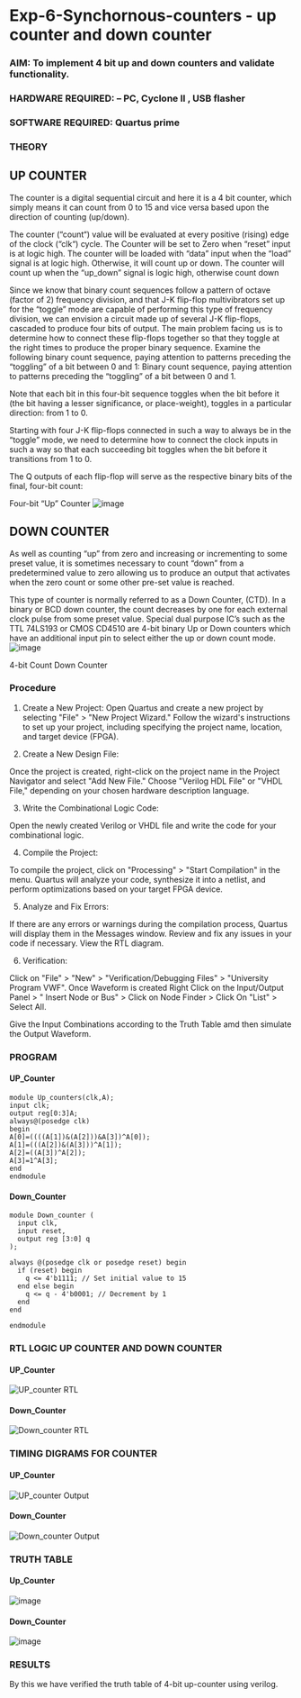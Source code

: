 # Exp-6-Synchornous-counters - up counter and down counter 
### AIM: To implement 4 bit up and down counters and validate  functionality.
### HARDWARE REQUIRED:  – PC, Cyclone II , USB flasher
### SOFTWARE REQUIRED:   Quartus prime
### THEORY 

## UP COUNTER 
The counter is a digital sequential circuit and here it is a 4 bit counter, which simply means it can count from 0 to 15 and vice versa based upon the direction of counting (up/down). 

The counter (“count“) value will be evaluated at every positive (rising) edge of the clock (“clk“) cycle.
The Counter will be set to Zero when “reset” input is at logic high.
The counter will be loaded with “data” input when the “load” signal is at logic high. Otherwise, it will count up or down.
The counter will count up when the “up_down” signal is logic high, otherwise count down

Since we know that binary count sequences follow a pattern of octave (factor of 2) frequency division, and that J-K flip-flop multivibrators set up for the “toggle” mode are capable of performing this type of frequency division, we can envision a circuit made up of several J-K flip-flops, cascaded to produce four bits of output.
The main problem facing us is to determine how to connect these flip-flops together so that they toggle at the right times to produce the proper binary sequence.
Examine the following binary count sequence, paying attention to patterns preceding the “toggling” of a bit between 0 and 1:
Binary count sequence, paying attention to patterns preceding the “toggling” of a bit between 0 and 1.

Note that each bit in this four-bit sequence toggles when the bit before it (the bit having a lesser significance, or place-weight), toggles in a particular direction: from 1 to 0.



 
 

Starting with four J-K flip-flops connected in such a way to always be in the “toggle” mode, we need to determine how to connect the clock inputs in such a way so that each succeeding bit toggles when the bit before it transitions from 1 to 0.

The Q outputs of each flip-flop will serve as the respective binary bits of the final, four-bit count:

 
 

Four-bit “Up” Counter
![image](https://user-images.githubusercontent.com/36288975/169644758-b2f4339d-9532-40c5-af40-8f4f8c942e2c.png)



## DOWN COUNTER 

As well as counting “up” from zero and increasing or incrementing to some preset value, it is sometimes necessary to count “down” from a predetermined value to zero allowing us to produce an output that activates when the zero count or some other pre-set value is reached.

This type of counter is normally referred to as a Down Counter, (CTD). In a binary or BCD down counter, the count decreases by one for each external clock pulse from some preset value. Special dual purpose IC’s such as the TTL 74LS193 or CMOS CD4510 are 4-bit binary Up or Down counters which have an additional input pin to select either the up or down count mode.
![image](https://user-images.githubusercontent.com/36288975/169644844-1a14e123-7228-4ed8-81a9-eb937dff4ac8.png)


4-bit Count Down Counter
### Procedure

1.	Create a New Project:
Open Quartus and create a new project by selecting "File" > "New Project Wizard."
Follow the wizard's instructions to set up your project, including specifying the project name, location, and target device (FPGA).


2.	Create a New Design File:

Once the project is created, right-click on the project name in the Project Navigator and select "Add New File."
Choose "Verilog HDL File" or "VHDL File," depending on your chosen hardware description language.


3.	Write the Combinational Logic Code:

Open the newly created Verilog or VHDL file and write the code for your combinational logic.


4.	Compile the Project:


To compile the project, click on "Processing" > "Start Compilation" in the menu.
Quartus will analyze your code, synthesize it into a netlist, and perform optimizations based on your target FPGA device.


5.	Analyze and Fix Errors:

If there are any errors or warnings during the compilation process, Quartus will display them in the Messages window.
Review and fix any issues in your code if necessary.
View the RTL diagram.


6.	Verification:


Click on "File" > "New" > "Verification/Debugging Files" > "University Program VWF".
Once Waveform is created Right Click on the Input/Output Panel > " Insert Node or Bus" > Click on Node Finder > Click On "List" > Select All.
 
Give the Input Combinations according to the Truth Table amd then simulate the Output Waveform.


### PROGRAM 

#### UP_Counter
````
module Up_counters(clk,A);
input clk;
output reg[0:3]A;
always@(posedge clk)
begin
A[0]=((((A[1])&(A[2]))&A[3])^A[0]);
A[1]=(((A[2])&(A[3]))^A[1]);
A[2]=((A[3])^A[2]);
A[3]=1^A[3];
end 
endmodule
````
#### Down_Counter
````
module Down_counter (
  input clk,
  input reset,
  output reg [3:0] q
);

always @(posedge clk or posedge reset) begin
  if (reset) begin
    q <= 4'b1111; // Set initial value to 15
  end else begin
    q <= q - 4'b0001; // Decrement by 1
  end
end

endmodule
````
### RTL LOGIC UP COUNTER AND DOWN COUNTER  

#### UP_Counter

![UP_counter RTL](https://github.com/VISHWARAJ-G/Exp-7-Synchornous-counters-/assets/140417431/cfac5cf9-d396-4844-841f-655b62b20c8e)


#### Down_Counter

![Down_counter RTL](https://github.com/VISHWARAJ-G/Exp-7-Synchornous-counters-/assets/140417431/adcffc91-ec25-421c-9ba0-7494229f745c)


### TIMING DIGRAMS FOR COUNTER  

#### UP_Counter
![UP_counter Output](https://github.com/VISHWARAJ-G/Exp-7-Synchornous-counters-/assets/140417431/bb1f5276-ef2f-47c4-822e-7088ba3aff24)

#### Down_Counter
![Down_counter Output](https://github.com/VISHWARAJ-G/Exp-7-Synchornous-counters-/assets/140417431/5fcc05cb-5d6e-472e-ad23-ad950c65954d)

### TRUTH TABLE 

#### Up_Counter

![image](https://github.com/VISHWARAJ-G/Exp-7-Synchornous-counters-/assets/140417431/425ea758-bc73-4b46-b95d-af15a7593fee)

#### Down_Counter

![image](https://github.com/VISHWARAJ-G/Exp-7-Synchornous-counters-/assets/140417431/fd6cc85d-e2b9-4a17-a32b-7660f7926de7)

### RESULTS 
By this we have verified the truth table of 4-bit up-counter using verilog.
